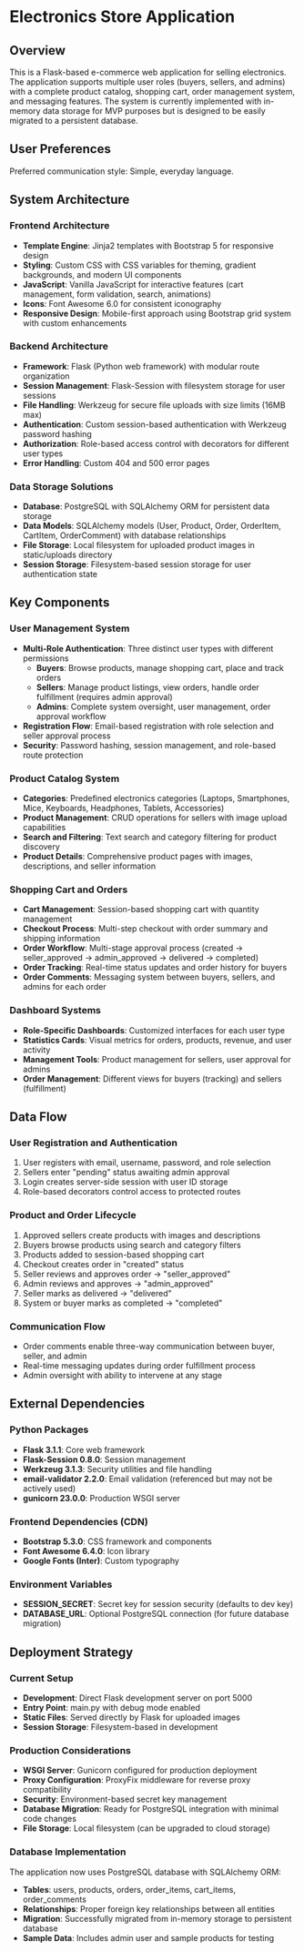 # Electronics Store Application

## Overview

This is a Flask-based e-commerce web application for selling electronics. The application supports multiple user roles (buyers, sellers, and admins) with a complete product catalog, shopping cart, order management system, and messaging features. The system is currently implemented with in-memory data storage for MVP purposes but is designed to be easily migrated to a persistent database.

## User Preferences

Preferred communication style: Simple, everyday language.

## System Architecture

### Frontend Architecture
- **Template Engine**: Jinja2 templates with Bootstrap 5 for responsive design
- **Styling**: Custom CSS with CSS variables for theming, gradient backgrounds, and modern UI components
- **JavaScript**: Vanilla JavaScript for interactive features (cart management, form validation, search, animations)
- **Icons**: Font Awesome 6.0 for consistent iconography
- **Responsive Design**: Mobile-first approach using Bootstrap grid system with custom enhancements

### Backend Architecture
- **Framework**: Flask (Python web framework) with modular route organization
- **Session Management**: Flask-Session with filesystem storage for user sessions
- **File Handling**: Werkzeug for secure file uploads with size limits (16MB max)
- **Authentication**: Custom session-based authentication with Werkzeug password hashing
- **Authorization**: Role-based access control with decorators for different user types
- **Error Handling**: Custom 404 and 500 error pages

### Data Storage Solutions
- **Database**: PostgreSQL with SQLAlchemy ORM for persistent data storage
- **Data Models**: SQLAlchemy models (User, Product, Order, OrderItem, CartItem, OrderComment) with database relationships
- **File Storage**: Local filesystem for uploaded product images in static/uploads directory
- **Session Storage**: Filesystem-based session storage for user authentication state

## Key Components

### User Management System
- **Multi-Role Authentication**: Three distinct user types with different permissions
  - **Buyers**: Browse products, manage shopping cart, place and track orders
  - **Sellers**: Manage product listings, view orders, handle order fulfillment (requires admin approval)
  - **Admins**: Complete system oversight, user management, order approval workflow
- **Registration Flow**: Email-based registration with role selection and seller approval process
- **Security**: Password hashing, session management, and role-based route protection

### Product Catalog System
- **Categories**: Predefined electronics categories (Laptops, Smartphones, Mice, Keyboards, Headphones, Tablets, Accessories)
- **Product Management**: CRUD operations for sellers with image upload capabilities
- **Search and Filtering**: Text search and category filtering for product discovery
- **Product Details**: Comprehensive product pages with images, descriptions, and seller information

### Shopping Cart and Orders
- **Cart Management**: Session-based shopping cart with quantity management
- **Checkout Process**: Multi-step checkout with order summary and shipping information
- **Order Workflow**: Multi-stage approval process (created → seller_approved → admin_approved → delivered → completed)
- **Order Tracking**: Real-time status updates and order history for buyers
- **Order Comments**: Messaging system between buyers, sellers, and admins for each order

### Dashboard Systems
- **Role-Specific Dashboards**: Customized interfaces for each user type
- **Statistics Cards**: Visual metrics for orders, products, revenue, and user activity
- **Management Tools**: Product management for sellers, user approval for admins
- **Order Management**: Different views for buyers (tracking) and sellers (fulfillment)

## Data Flow

### User Registration and Authentication
1. User registers with email, username, password, and role selection
2. Sellers enter "pending" status awaiting admin approval
3. Login creates server-side session with user ID storage
4. Role-based decorators control access to protected routes

### Product and Order Lifecycle
1. Approved sellers create products with images and descriptions
2. Buyers browse products using search and category filters
3. Products added to session-based shopping cart
4. Checkout creates order in "created" status
5. Seller reviews and approves order → "seller_approved"
6. Admin reviews and approves → "admin_approved" 
7. Seller marks as delivered → "delivered"
8. System or buyer marks as completed → "completed"

### Communication Flow
- Order comments enable three-way communication between buyer, seller, and admin
- Real-time messaging updates during order fulfillment process
- Admin oversight with ability to intervene at any stage

## External Dependencies

### Python Packages
- **Flask 3.1.1**: Core web framework
- **Flask-Session 0.8.0**: Session management
- **Werkzeug 3.1.3**: Security utilities and file handling
- **email-validator 2.2.0**: Email validation (referenced but may not be actively used)
- **gunicorn 23.0.0**: Production WSGI server

### Frontend Dependencies (CDN)
- **Bootstrap 5.3.0**: CSS framework and components
- **Font Awesome 6.4.0**: Icon library
- **Google Fonts (Inter)**: Custom typography

### Environment Variables
- **SESSION_SECRET**: Secret key for session security (defaults to dev key)
- **DATABASE_URL**: Optional PostgreSQL connection (for future database migration)

## Deployment Strategy

### Current Setup
- **Development**: Direct Flask development server on port 5000
- **Entry Point**: main.py with debug mode enabled
- **Static Files**: Served directly by Flask for uploaded images
- **Session Storage**: Filesystem-based in development

### Production Considerations
- **WSGI Server**: Gunicorn configured for production deployment
- **Proxy Configuration**: ProxyFix middleware for reverse proxy compatibility
- **Security**: Environment-based secret key management
- **Database Migration**: Ready for PostgreSQL integration with minimal code changes
- **File Storage**: Local filesystem (can be upgraded to cloud storage)

### Database Implementation
The application now uses PostgreSQL database with SQLAlchemy ORM:
- **Tables**: users, products, orders, order_items, cart_items, order_comments
- **Relationships**: Proper foreign key relationships between all entities
- **Migration**: Successfully migrated from in-memory storage to persistent database
- **Sample Data**: Includes admin user and sample products for testing